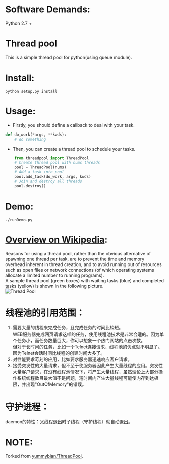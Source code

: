 Software Demands:
============
Python 2.7 +

Thread pool
============
This is a simple thread pool for python(using queue module).

Install:
============
```Shell
python setup.py install
```

Usage:
============

- Firstly, you should define a callback to deal with your task.

```Python
def do_work(*args, **kwds):
    # do something
```       
- Then, you can create a thread pool to schedule your tasks.
    
```Python
    from threadpool import ThreadPool
    # Create thread pool with nums threads
    pool = ThreadPool(nums)
    # Add a task into pool
    pool.add_task(do_work, args, kwds)
    # Join and destroy all threads
    pool.destroy()
```

Demo:
============
```Shell
./runDemo.py
```


[Overview on Wikipedia](https://en.wikipedia.org/wiki/Thread_pool):
============

Reasons for using a thread pool, rather than the obvious alternative of spawning one thread per task, are to prevent the time and memory overhead inherent in thread creation, and to avoid running out of resources such as open files or network connections (of which operating systems allocate a limited number to running programs).</br>
A sample thread pool (green boxes) with waiting tasks (blue) and completed tasks (yellow) is shown in the following picture.</br>
![Thread Pool](http://7xr6bp.com1.z0.glb.clouddn.com/Thread_pool.png)

线程池的引用范围：
============

1. 需要大量的线程来完成任务，且完成任务的时间比较短。</br>
WEB服务器完成网页请求这样的任务，使用线程池技术是非常合适的。因为单个任务小，而任务数量巨大，你可以想象一个热门网站的点击次数。</br>
但对于长时间的任务，比如一个Telnet连接请求，线程池的优点就不明显了。因为Telnet会话时间比线程的创建时间大多了。</br>
2. 对性能要求苛刻的应用，比如要求服务器迅速响应客户请求。</br>
3. 接受突发性的大量请求，但不至于使服务器因此产生大量线程的应用。突发性大量客户请求，在没有线程池情况下，将产生大量线程，虽然理论上大部分操作系统线程数目最大值不是问题，短时间内产生大量线程可能使内存到达极限，并出现"OutOfMemory"的错误。</br>

守护进程：
============
daemon的特性：父线程退出时子线程（守护线程）就自动退出。

NOTE:
============
Forked from [yummybian/ThreadPool](https://github.com/yummybian/ThreadPool.git).</br>
